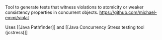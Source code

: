 Tool to generate tests that witness violations to atomicity or weaker consistency properties in concurrent objects.
https://github.com/michael-emmi/violat

Uses [[Java Pathfinder]] and [[Java Concurrency Stress testing tool (jcstress)]]